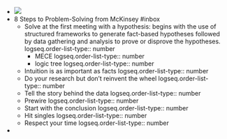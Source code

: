 - ![](https://miro.medium.com/v2/resize:fit:680/0*nIPRVBDtiHATLS87.jpg)
- 8 Steps to Problem-Solving from McKinsey #inbox
	- Solve at the first meeting with a hypothesis: begins with the use of structured frameworks to generate fact-based hypotheses followed by data gathering and analysis to prove or disprove the hypotheses.
	  logseq.order-list-type:: number
		- MECE
		  logseq.order-list-type:: number
		- logic tree
		  logseq.order-list-type:: number
	- Intuition is as important as facts
	  logseq.order-list-type:: number
	- Do your research but don’t reinvent the wheel
	  logseq.order-list-type:: number
	- Tell the story behind the data
	  logseq.order-list-type:: number
	- Prewire
	  logseq.order-list-type:: number
	- Start with the conclusion
	  logseq.order-list-type:: number
	- Hit singles
	  logseq.order-list-type:: number
	- Respect your time
	  logseq.order-list-type:: number
-